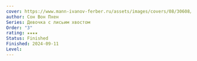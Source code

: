 ```yaml
---
cover: https://www.mann-ivanov-ferber.ru/assets/images/covers/08/30608/1.00x-thumb.png
author: Сон Вон Пхен
Series: Девочка с лисьим хвостом
Order: "3"
rating: ★★★★
Status: Finished
Finished: 2024-09-11
Level:
---
```








